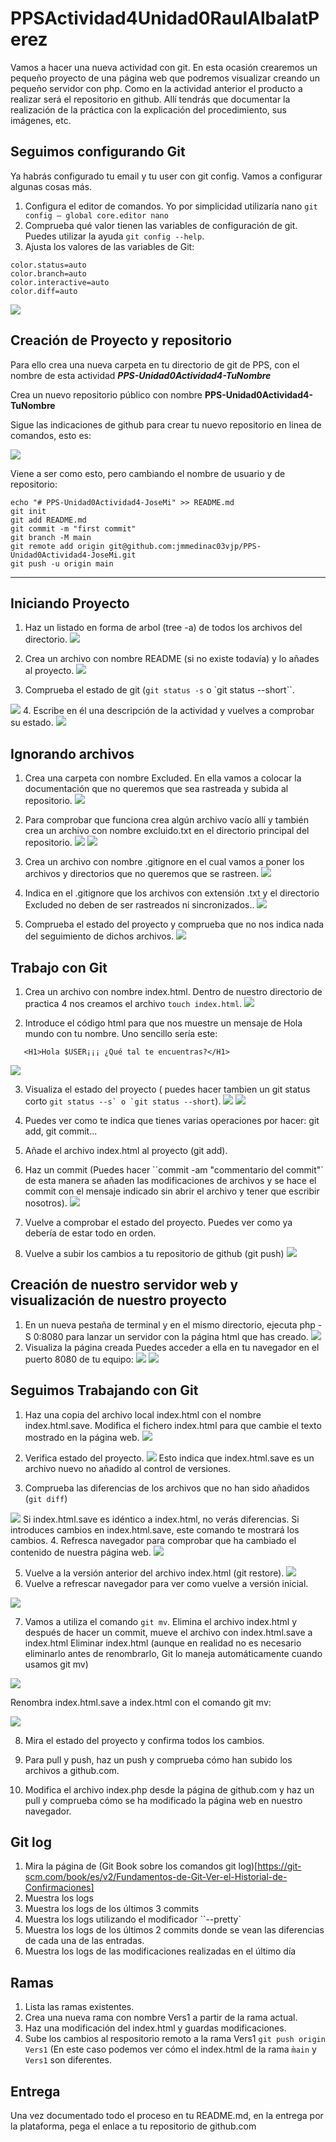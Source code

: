 # PPSActividad4Unidad0RaulAlbalatPerez


Vamos a hacer una nueva actividad con git. En esta ocasión crearemos un pequeño proyecto de una página web que podremos visualizar creando un pequeño servidor con php.
Como en la actividad anterior el producto a realizar será el repositorio en github. Allí tendrás que documentar la realización de la práctica con la explicación del procedimiento, sus imágenes, etc.

## Seguimos configurando Git

Ya habrás configurado tu email y tu user con git config. Vamos a configurar algunas cosas más.

1. Configura el editor de comandos. Yo por simplicidad utilizaría nano ``git config — global core.editor nano``
1. Comprueba qué valor tienen las variables de configuración de git. Puedes utilizar la ayuda ``git config --help``.
1. Ajusta los valores de las  variables de Git:

~~~
color.status=auto
color.branch=auto
color.interactive=auto
color.diff=auto
~~~ 

![](images/imagen1.png)

## Creación de Proyecto y repositorio

Para ello crea una nueva carpeta en tu directorio de git de PPS, con el nombre de esta actividad ___PPS-Unidad0Actividad4-TuNombre___

Crea un nuevo repositorio público con nombre __PPS-Unidad0Actividad4-TuNombre__

Sigue las indicaciones de github para crear tu nuevo repositorio en linea de comandos, esto es:

![](imagenes/creaRepo.png)

Viene a ser como esto, pero cambiando el nombre de usuario y de repositorio:

~~~
echo "# PPS-Unidad0Actividad4-JoseMi" >> README.md
git init
git add README.md
git commit -m "first commit"
git branch -M main
git remote add origin git@github.com:jmmedinac03vjp/PPS-Unidad0Actividad4-JoseMi.git
git push -u origin main
~~~
---
## Iniciando Proyecto 


1. Haz un listado en forma de arbol (tree -a) de todos los archivos del directorio.
![](imagenes/tree.png)


2. Crea un archivo con nombre README (si no existe todavía) y lo añades al proyecto.
![](imagenes/iniciandoproyecto2.png)
 

3. Comprueba el estado de git (`git status -s` o `git status --short``. 

![](imagenes/iniciandoproyecto3.png)
4. Escribe en él una descripción de la actividad y vuelves a comprobar su estado.
![](imagenes/iniciandoproyecto4.png)

## Ignorando archivos


1. Crea una carpeta con nombre Excluded. En ella vamos a colocar la documentación que no queremos que sea rastreada y subida al repositorio.
![](imagenes/ignorandoarchivos1.png)

2. Para comprobar que funciona crea algún archivo vacío allí y también crea un archivo con nombre excluido.txt en el directorio principal del repositorio.
![](imagenes/ignorandoarchivos2.png)
![](imagenes/ignorandoarchivos22.png)

3. Crea un archivo con nombre .gitignore en el cual vamos a poner los archivos y directorios que no queremos que se rastreen.
![](imagenes/ignorandoarchivos3.png)



4. Indica en el .gitignore que los archivos con extensión .txt y el directorio Excluded no deben de ser rastreados ni sincronizados..
![](imagenes/ignorandoarchivos33.png)

5. Comprueba el estado del proyecto y comprueba que no nos indica nada del seguimiento de dichos archivos.
![](imagenes/ignorandoarchivos5.png)

## Trabajo con Git

1. Crea un archivo con nombre index.html. 
Dentro de nuestro directorio de practica 4 nos creamos el archivo `touch index.html`.
![](imagenes/trabajogit1.png)

2. Introduce el código html para que nos muestre un mensaje de Hola mundo con tu nombre. Uno sencillo sería este:
~~~
   <H1>Hola $USER¡¡¡ ¿Qué tal te encuentras?</H1>
~~~   
![](imagenes/trabajogit2.png)

3. Visualiza el estado del proyecto ( puedes hacer tambien un git status corto ``git status --s` o `git status --short``). 
![](imagenes/trabajogit3.png)
![](imagenes/trabajogit33.png)
4. Puedes ver como te indica que tienes varias operaciones por hacer: git add, git commit...

5. Añade el archivo index.html al proyecto (git add).
6. Haz un commit (Puedes hacer ``commit -am "commentario del commit"` de esta manera se añaden las modificaciones de archivos y se hace el commit con el mensaje indicado sin abrir el archivo y tener que escribir nosotros).
![](imagenes/trabajogit6.png)

7. Vuelve a comprobar el estado del proyecto. Puedes ver como ya debería de estar todo en orden.


8. Vuelve a subir los cambios a tu repositorio de github (git push)
![](imagenes/trabajogit7.png)

## Creación de nuestro servidor web y visualización de nuestro proyecto


1. En un nueva pestaña de terminal y en el mismo directorio, ejecuta php -S 0:8080 para lanzar un servidor con la página html que has creado.
![](imagenes/creacionservidorphp1.png)
2. Visualiza la página creada Puedes acceder a ella en tu navegador en el puerto 8080 de tu equipo: [](http://localhost:8080)
![](imagenes/creacionservidorphp2.png)
![](imagenes/creacionservidorphp22.png)

## Seguimos Trabajando con Git

1. Haz una copia del archivo local index.html con el nombre index.html.save. Modifica el fichero index.html para que cambie el texto mostrado en la página web.
![](imagenes/seguimostrabgit1.png)

2. Verifica estado del proyecto.
![](imagenes/seguimostrabgit2.png)
Esto indica que index.html.save es un archivo nuevo no añadido al control de versiones.

3. Comprueba las diferencias de los archivos que no han sido añadidos (``git diff``)

![](imagenes/seguimostrabgit3.png)
Si index.html.save es idéntico a index.html, no verás diferencias. Si introduces cambios en index.html.save, este comando te mostrará los cambios.
4. Refresca navegador para comprobar que ha cambiado el contenido de nuestra página web.
![](imagenes/seguimostrabgit3.png)

5.  Vuelve a la versión anterior del archivo index.html (git restore).
![](imagenes/seguimostrabgit5.png)
6. Vuelve a refrescar navegador para ver como vuelve a versión inicial.

![](imagenes/seguimostrabgit6.png)

7. Vamos a utiliza el comando ``git mv``. Elimina el archivo index.html y después de hacer un commit, mueve el archivo con index.html.save a index.html
Eliminar index.html (aunque en realidad no es necesario eliminarlo antes de renombrarlo, Git lo maneja automáticamente cuando usamos git mv)


![](imagenes/seguimostrabgit7.png)

Renombra index.html.save a index.html con el comando git mv:

![](imagenes/seguimostrabgit72.png)

8. Mira el estado del proyecto y confirma todos los cambios.


9. Para pull y push, haz un push y comprueba cómo han subido los archivos a github.com.

10.  Modifica el archivo index.php desde la página de github.com y haz un pull y comprueba cómo se ha modificado la página web en nuestro navegador.

## Git log
1. Mira la página de (Git Book sobre los comandos git log)[https://git-scm.com/book/es/v2/Fundamentos-de-Git-Ver-el-Historial-de-Confirmaciones]
2. Muestra los logs 
3. Muestra los logs de los últimos 3 commits
4. Muestra los logs utilizando el modificador ``--pretty`
5. Muestra los logs de los últimos 2 commits donde se vean las diferencias de cada una de las entradas.
6. Muestra los logs de las modificaciones realizadas en el último día
## Ramas

1. Lista las ramas existentes.
2. Crea una nueva rama con nombre Vers1 a partir de la rama actual.
3. Haz una modificación del index.html y guardas modificaciones.
3. Sube los cambios al respositorio remoto a la rama Vers1 `git push origin Vers1` (En este caso podemos ver cómo el index.html de la rama `m̀ain` y `Vers1` son diferentes.

## Entrega

Una vez documentado todo el proceso en tu README.md, en la entrega por la plataforma, pega el enlace a tu repositorio de github.com
